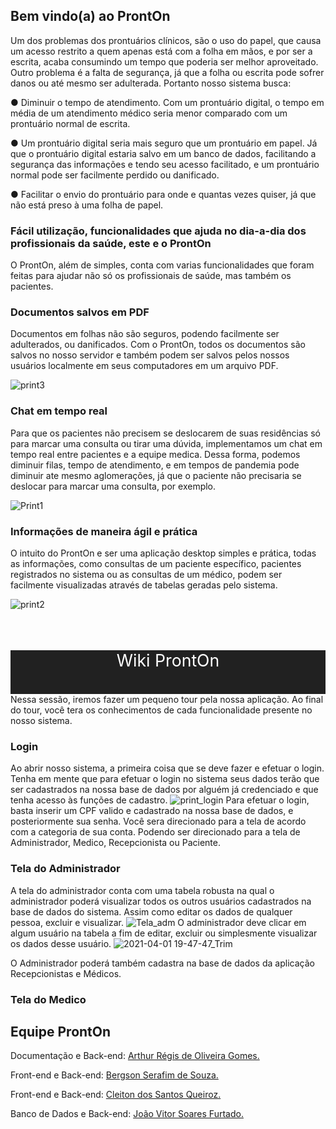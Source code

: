 ## Bem vindo(a) ao ProntOn

Um dos problemas dos prontuários clínicos, são o uso do papel, que causa um acesso
restrito a quem apenas está com a folha em mãos, e por ser a escrita, acaba consumindo um
tempo que poderia ser melhor aproveitado.
Outro problema é a falta de segurança, já que a folha ou escrita pode sofrer danos ou
até mesmo ser adulterada.
Portanto nosso sistema busca:

● Diminuir o tempo de atendimento. Com um prontuário digital, o tempo em
média de um atendimento médico seria menor comparado com um prontuário
normal de escrita.

● Um prontuário digital seria mais seguro que um prontuário em papel. Já que o
prontuário digital estaria salvo em um banco de dados, facilitando a segurança
das informações e tendo seu acesso facilitado, e um prontuário normal pode ser
facilmente perdido ou danificado.

● Facilitar o envio do prontuário para onde e quantas vezes quiser, já que não
está preso à uma folha de papel.

### Fácil utilização, funcionalidades que ajuda no dia-a-dia dos profissionais da saúde, este e o ProntOn

O ProntOn, além de simples, conta com varias funcionalidades que foram feitas para ajudar não só os profissionais de saúde, mas também os pacientes.

### Documentos salvos em PDF

Documentos em folhas não são seguros, podendo facilmente ser adulterados, ou danificados. Com o ProntOn, todos os documentos são salvos no nosso servidor e também podem ser salvos pelos nossos usuários localmente em seus computadores em um arquivo PDF.

![print3](https://user-images.githubusercontent.com/57187549/112927690-c57dc380-90eb-11eb-85e1-b48999619d72.png)

### Chat em tempo real

Para que os pacientes não precisem se deslocarem de suas residências só para marcar uma consulta ou tirar uma dúvida, implementamos um chat em tempo real entre pacientes e a equipe medica. Dessa forma, podemos diminuir filas, tempo de atendimento, e em tempos de pandemia pode diminuir ate mesmo aglomerações, já que o paciente não precisaria se deslocar para marcar uma consulta, por exemplo.

![Print1](https://user-images.githubusercontent.com/57187549/112926650-1db3c600-90ea-11eb-8d27-cf16dddd7a8c.png)

### Informações de maneira ágil e prática

O intuito do ProntOn e ser uma aplicação desktop simples e prática, todas as informações, como consultas de um paciente específico, pacientes registrados no sistema ou as consultas de um médico, podem ser facilmente visualizadas através de tabelas geradas pelo sistema.

![print2](https://user-images.githubusercontent.com/57187549/112927355-3b355f80-90eb-11eb-9769-8c146dbb8ece.png)

<br>
<br>
<br>
<div style="color:white; background-color:#212121; width:100%; height:70px; text-align:center; font-size:20pt"> Wiki ProntOn</div>
Nessa sessão, iremos fazer um pequeno tour pela nossa aplicação. Ao final do tour, você tera os conhecimentos de cada funcionalidade presente no nosso sistema.

### Login
Ao abrir nosso sistema, a primeira coisa que se deve fazer e efetuar o login. Tenha em mente que para efetuar o login no sistema seus dados terão que ser cadastrados na nossa base de dados por alguém já credenciado e que tenha acesso às funções de cadastro.
![print_login](https://user-images.githubusercontent.com/57187549/113359438-268cdd80-931e-11eb-9bf6-c3939e035263.png)
Para efetuar o login, basta inserir um CPF valido e cadastrado na nossa base de dados, e posteriormente sua senha. Você sera direcionado para a tela de acordo com a categoria de sua conta. Podendo ser direcionado para a tela de Administrador, Medico, Recepcionista ou Paciente.

### Tela do Administrador
A tela do administrador conta com uma tabela robusta na qual o administrador poderá visualizar todos os outros usuários cadastrados na base de dados do sistema. Assim como editar os dados de qualquer pessoa, excluir e visualizar.
![Tela_adm](https://user-images.githubusercontent.com/57187549/113360669-a0be6180-9320-11eb-985a-584fa71f7555.png)
O administrador deve clicar em algum usuário na tabela a fim de editar, excluir ou simplesmente visualizar os dados desse usuário.
![2021-04-01 19-47-47_Trim](https://user-images.githubusercontent.com/57187549/113361944-8fc31f80-9323-11eb-83f9-a53debac4797.gif)


O Administrador poderá também cadastra na base de dados da aplicação Recepcionistas e Médicos.

### Tela do Medico



## Equipe ProntOn
Documentação e Back-end: [Arthur Régis de Oliveira Gomes.](https://github.com/arthurregis)

Front-end e Back-end: [Bergson Serafim de Souza.](https://github.com/BergSouza)

Front-end e Back-end: [Cleiton dos Santos Queiroz.](https://github.com/viktorsoares)

Banco de Dados e Back-end: [João Vitor Soares Furtado.](https://github.com/Cleiton366)
